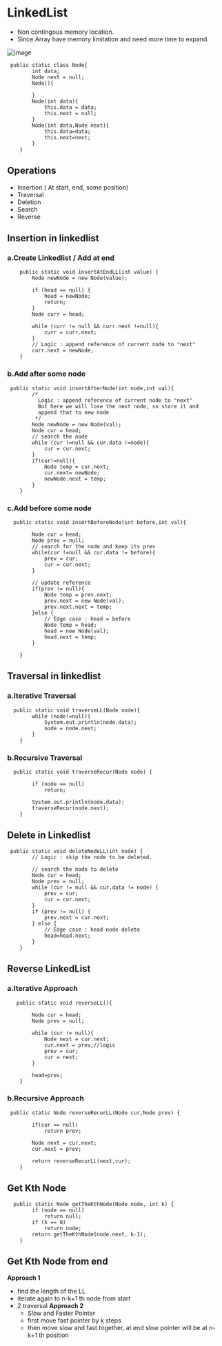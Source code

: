 # LinkedList
- Non contingous memory location.
- Since Array have memory limitation and need more time to expand.
  
![image](https://github.com/Dhamodharan17/dsa-prepration/assets/30789057/1af7cff0-24d1-413a-8c13-41a5c9bfcf1c)
```
 public static class Node{
        int data;
        Node next = null;
        Node(){

        }
        Node(int data){
            this.data = data;
            this.next = null;
        }
        Node(int data,Node next){
            this.data=data;
            this.next=next;
        }
    }
```
## Operations
- Insertion ( At start, end, some position)
- Traversal
- Deletion 
- Search
- Reverse
    
## Insertion in linkedlist
### a.Create Linkedlist / Add at end

```
    public static void insertAtEndLL(int value) {
        Node newNode = new Node(value);

        if (head == null) {
            head = newNode;
            return;
        }
        Node curr = head;

        while (curr != null && curr.next !=null){
            curr = curr.next;
        }
        // Logic : append reference of current node to "next"
        curr.next = newNode;
    }
```
### b.Add after some node

```
 public static void insertAfterNode(int node,int val){
        /*
          Logic : append reference of current node to "next"
          But here we will lose the next node, so store it and
          append that to new node
         */
        Node newNode = new Node(val);
        Node cur = head;
        // search the node
        while (cur !=null && cur.data !=node){
            cur = cur.next;
        }
        if(cur!=null){
            Node temp = cur.next;
            cur.next= newNode;
            newNode.next = temp;
        }
    }
```
### c.Add before some node

```
  public static void insertBeforeNode(int before,int val){

        Node cur = head;
        Node prev = null;
        // search for the node and keep its prev
        while(cur !=null && cur.data != before){
            prev = cur;
            cur = cur.next;
        }

        // update reference
        if(prev != null){
            Node temp = prev.next;
            prev.next = new Node(val);
            prev.next.next = temp;
        }else {
            // Edge case : head = before
            Node temp = head;
            head = new Node(val);
            head.next = temp;
        }

    }
```
## Traversal in linkedlist
### a.Iterative Traversal

```
  public static void traverseLL(Node node){
        while (node!=null){
            System.out.println(node.data);
            node = node.next;
        }
    }
```

### b.Recursive Traversal

```
  public static void traverseRecur(Node node) {

        if (node == null)
            return;

        System.out.println(node.data);
        traverseRecur(node.next);
    }
```
## Delete in Linkedlist

```
 public static void deleteNodeLL(int node) {
        // Logic : skip the node to be deleted.

        // search the node to delete
        Node cur = head;
        Node prev = null;
        while (cur != null && cur.data != node) {
            prev = cur;
            cur = cur.next;
        }
        if (prev != null) {
            prev.next = cur.next;
        } else {
            // Edge case : head node delete
            head=head.next;
        }
    }
```
## Reverse LinkedList
### a.Iterative Approach
```
   public static void reverseLL(){

        Node cur = head;
        Node prev = null;

        while (cur != null){
            Node next = cur.next;
            cur.next = prev;//logic
            prev = cur;
            cur = next;
        }

        head=prev;
    }
```
### b.Recursive Approach
```
 public static Node reverseRecurLL(Node cur,Node prev) {

        if(cur == null)
            return prev;

        Node next = cur.next;
        cur.next = prev;

        return reverseRecurLL(next,cur);
    }
```
## Get Kth Node

```
  public static Node getTheKthNode(Node node, int k) {
        if (node == null)
            return null;
        if (k == 0)
            return node;
        return getTheKthNode(node.next, k-1);
    }
```
## Get Kth Node from end
**Approach 1** 
- find the length of the LL
- iterate again to n-k+1 th node from start
- 2 traversal
**Approach 2**
  - Slow and Faster Pointer
  - first move fast pointer by k steps
  - then move slow and fast together, at end slow pointer will be at n-k+1 th position
